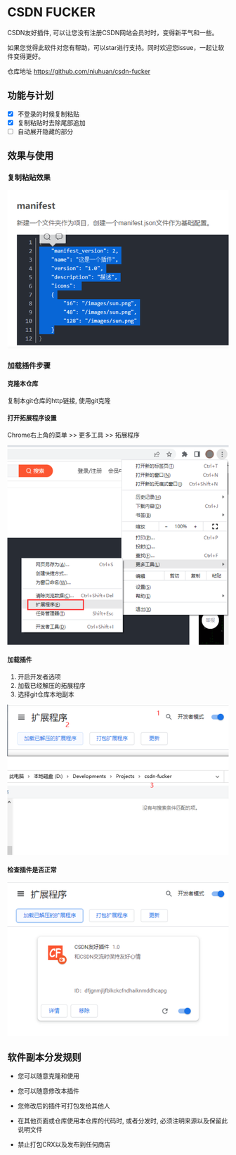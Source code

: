 CSDN FUCKER
===========


CSDN友好插件, 可以让您没有注册CSDN网站会员时时，变得新平气和一些。

如果您觉得此软件对您有帮助，可以star进行支持。同时欢迎您issue，一起让软件变得更好。

仓库地址 https://github.com/niuhuan/csdn-fucker

## 功能与计划

- [x] 不登录的时候复制粘贴
- [x] 复制粘贴时去除尾部追加
- [ ] 自动展开隐藏的部分

## 效果与使用

### 复制粘贴效果

![](images/st01.png)

### 加载插件步骤

#### 克隆本仓库

复制本git仓库的http链接, 使用git克隆

#### 打开拓展程序设置

Chrome右上角的菜单 >> 更多工具 >> 拓展程序

![](images/st02.png)

#### 加载插件

1. 开启开发者选项
2. 加载已经解压的拓展程序
3. 选择git仓库本地副本

![](images/st03.png)

#### 检查插件是否正常

![](images/st04.png)


## 软件副本分发规则


- 您可以随意克隆和使用
- 您可以随意修改本插件
- 您修改后的插件可打包发给其他人


- 在其他页面或仓库使用本仓库的代码时, 或者分发时, 必须注明来源以及保留此说明文件
- 禁止打包CRX以及发布到任何商店


